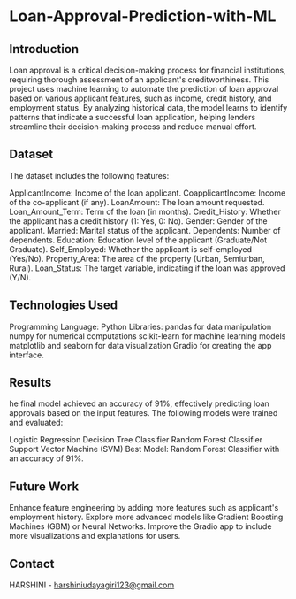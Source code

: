 # Loan-Approval-Prediction-with-ML

## Introduction
Loan approval is a critical decision-making process for financial institutions, requiring thorough assessment of an applicant's creditworthiness. This project uses machine learning to automate the prediction of loan approval based on various applicant features, such as income, credit history, and employment status. By analyzing historical data, the model learns to identify patterns that indicate a successful loan application, helping lenders streamline their decision-making process and reduce manual effort.
## Dataset
The dataset includes the following features:

ApplicantIncome: Income of the loan applicant.
CoapplicantIncome: Income of the co-applicant (if any).
LoanAmount: The loan amount requested.
Loan_Amount_Term: Term of the loan (in months).
Credit_History: Whether the applicant has a credit history (1: Yes, 0: No).
Gender: Gender of the applicant.
Married: Marital status of the applicant.
Dependents: Number of dependents.
Education: Education level of the applicant (Graduate/Not Graduate).
Self_Employed: Whether the applicant is self-employed (Yes/No).
Property_Area: The area of the property (Urban, Semiurban, Rural).
Loan_Status: The target variable, indicating if the loan was approved (Y/N).

## Technologies Used
Programming Language: Python
Libraries:
pandas for data manipulation
numpy for numerical computations
scikit-learn for machine learning models
matplotlib and seaborn for data visualization
Gradio for creating the app interface.
## Results
he final model achieved an accuracy of 91%, effectively predicting loan approvals based on the input features. The following models were trained and evaluated:

Logistic Regression
Decision Tree Classifier
Random Forest Classifier
Support Vector Machine (SVM)
Best Model: Random Forest Classifier with an accuracy of 91%.
## Future Work
Enhance feature engineering by adding more features such as applicant's employment history.
Explore more advanced models like Gradient Boosting Machines (GBM) or Neural Networks.
Improve the Gradio app to include more visualizations and explanations for users.
## Contact
HARSHINI - harshiniudayagiri123@gmail.com
